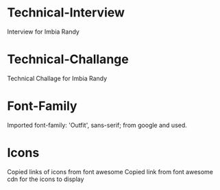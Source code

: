 # Technical-Interview
Interview for Imbia Randy
# Technical-Challange
Technical Challage for Imbia Randy

# Font-Family
Imported font-family: 'Outfit', sans-serif; from google and used.
# Icons
Copied links of icons from font awesome
Copied link from font awesome cdn for the icons to display
